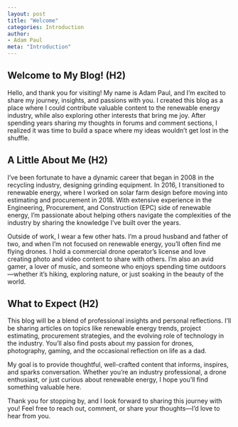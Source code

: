 ```yaml
---
layout: post
title: "Welcome"
categories: Introduction
author:
- Adam Paul
meta: "Introduction"
---
```


## Welcome to My Blog! (H2)

Hello, and thank you for visiting! My name is Adam Paul, and I’m excited to share my journey, insights, and passions with you. I created this blog as a place where I could contribute valuable content to the renewable energy industry, while also exploring other interests that bring me joy. After spending years sharing my thoughts in forums and comment sections, I realized it was time to build a space where my ideas wouldn’t get lost in the shuffle.

## A Little About Me (H2)

I’ve been fortunate to have a dynamic career that began in 2008 in the recycling industry, designing grinding equipment. In 2016, I transitioned to renewable energy, where I worked on solar farm design before moving into estimating and procurement in 2018. With extensive experience in the Engineering, Procurement, and Construction (EPC) side of renewable energy, I’m passionate about helping others navigate the complexities of the industry by sharing the knowledge I’ve built over the years.

Outside of work, I wear a few other hats. I’m a proud husband and father of two, and when I’m not focused on renewable energy, you’ll often find me flying drones. I hold a commercial drone operator’s license and love creating photo and video content to share with others. I’m also an avid gamer, a lover of music, and someone who enjoys spending time outdoors—whether it’s hiking, exploring nature, or just soaking in the beauty of the world.

## What to Expect (H2)

This blog will be a blend of professional insights and personal reflections. I’ll be sharing articles on topics like renewable energy trends, project estimating, procurement strategies, and the evolving role of technology in the industry. You’ll also find posts about my passion for drones, photography, gaming, and the occasional reflection on life as a dad.

My goal is to provide thoughtful, well-crafted content that informs, inspires, and sparks conversation. Whether you’re an industry professional, a drone enthusiast, or just curious about renewable energy, I hope you’ll find something valuable here.

Thank you for stopping by, and I look forward to sharing this journey with you! Feel free to reach out, comment, or share your thoughts—I’d love to hear from you.
